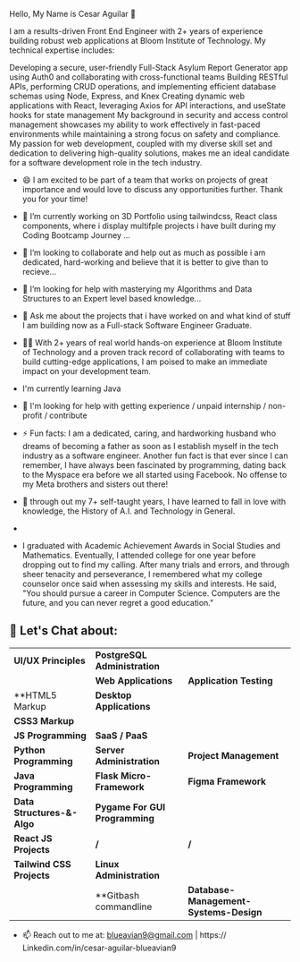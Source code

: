  Hello, My Name is Cesar Aguilar 👋
 
I am a results-driven Front End Engineer with 2+ years of experience building robust web applications at Bloom Institute of Technology. My technical expertise includes:

Developing a secure, user-friendly Full-Stack Asylum Report Generator app using Auth0 and collaborating with cross-functional teams
Building RESTful APIs, performing CRUD operations, and implementing efficient database schemas using Node, Express, and Knex
Creating dynamic web applications with React, leveraging Axios for API interactions, and useState hooks for state management
My background in security and access control management showcases my ability to work effectively in fast-paced environments while maintaining a strong focus on safety and compliance. My passion for web development, coupled with my diverse skill set and dedication to delivering high-quality solutions, makes me an ideal candidate for a software development role in the tech industry.

- 😄 I am excited to be part of a team that works on projects of great importance and would love to discuss any opportunities further. Thank you for your time!

- 🔭 I’m currently working on 3D Portfolio using tailwindcss, React class components, where i display multifple projects i have built during my Coding Bootcamp Journey ...
- 👯 I’m looking to collaborate and help out as much as possible i am dedicated, hard-working and believe that it is better to give than to recieve...
- 🤔 I’m looking for help with masterying my Algorithms and Data Structures to an Expert level based knowledge...
- 💬 Ask me about the projects that i have worked on and what kind of stuff I am building now as a Full-stack Software Engineer Graduate.
- 👨‍💻  With 2+ years of real world hands-on experience at Bloom Institute of Technology and a proven track record of collaborating with teams to build cutting-edge applications, I am poised to make an immediate impact on your development team. 
- I'm currently learning Java

- 🌱 I'm looking for help with getting experience / unpaid internship / non-profit / contribute

- ⚡ Fun facts: I am a dedicated, caring, and hardworking husband who dreams of becoming a father as soon as I establish myself in the tech industry as a software engineer. Another fun fact is that ever since I can remember, I have always been fascinated by programming, dating back to the Myspace era before we all started using Facebook. No offense to my Meta brothers and sisters out there!

-  📝 through out my 7+ self-taught years, I have learned to fall in love with knowledge, the History of A.I. and Technology in General.
-   
- I graduated with Academic Achievement Awards in Social Studies and Mathematics. Eventually, I attended college for one year before dropping out to find my calling. After many trials and errors, and through sheer tenacity and perseverance, I remembered what my college counselor once said when assessing my skills and interests. He said, "You should pursue a career in Computer Science. Computers are the future, and you can never regret a good education."



## 💬 Let's Chat about: 

|                            |                               |                                       |
|----------------------------|-------------------------------|---------------------------------------|
| **UI/UX Principles**       | **PostgreSQL Administration** |                                       |
|                            | **Web Applications**          | **Application Testing**               |
| **HTML5 Markup             | **Desktop Applications**      |                                       |
|**CSS3 Markup**             |                               |                                       |
| **JS Programming**         | **SaaS / PaaS**               |                                       |
| **Python Programming**     | **Server Administration**     | **Project Management**                |
| **Java Programming**       | **Flask Micro-Framework**     | **Figma Framework**                   |
| **Data Structures-&-Algo** | **Pygame For GUI Programming**|                                       |
| **React JS Projects**      | **/**                         |  **/**                                |
| **Tailwind CSS Projects**  | **Linux Administration**      |                                       |
|                            | **Gitbash commandline         |**Database-Management-Systems-Design** |



  
- 📫 Reach out to me at: blueavian9@gmail.com | https:// Linkedin.com/in/cesar-aguilar-blueavian9



